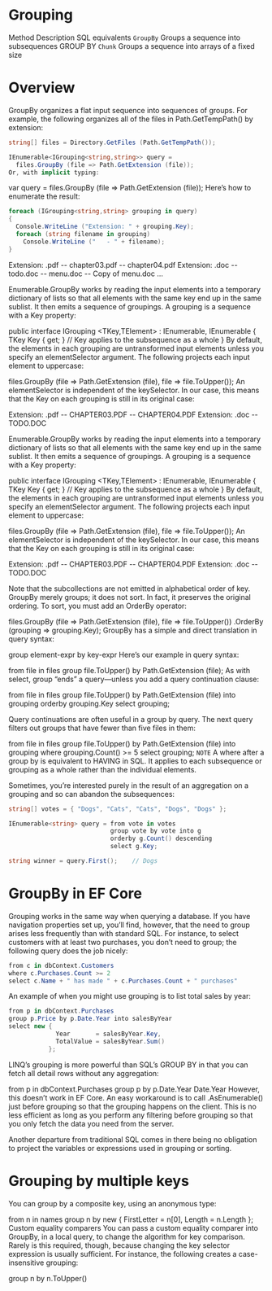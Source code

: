 # Grouping
Method	Description	SQL equivalents
`GroupBy`	Groups a sequence into subsequences	GROUP BY
`Chunk`	Groups a sequence into arrays of a fixed size
# Overview
GroupBy organizes a flat input sequence into sequences of groups. For example, the following organizes all of the files in Path.GetTempPath() by extension:
```c#
string[] files = Directory.GetFiles (Path.GetTempPath());

IEnumerable<IGrouping<string,string>> query =
  files.GroupBy (file => Path.GetExtension (file));
Or, with implicit typing:
```
var query = files.GroupBy (file => Path.GetExtension (file));
Here’s how to enumerate the result:
```c#
foreach (IGrouping<string,string> grouping in query)
{
  Console.WriteLine ("Extension: " + grouping.Key);
  foreach (string filename in grouping)
    Console.WriteLine ("   - " + filename);
}
```
Extension: .pdf
  -- chapter03.pdf
  -- chapter04.pdf
Extension: .doc
  -- todo.doc
  -- menu.doc
  -- Copy of menu.doc
...

Enumerable.GroupBy works by reading the input elements into a temporary dictionary of lists so that all elements with the same key end up in the same sublist. It then emits a sequence of groupings. A grouping is a sequence with a Key property:

public interface IGrouping <TKey,TElement> : IEnumerable<TElement>,
                                             IEnumerable
{
  TKey Key { get; }    // Key applies to the subsequence as a whole
}
By default, the elements in each grouping are untransformed input elements unless you specify an elementSelector argument. The following projects each input element to uppercase:

files.GroupBy (file => Path.GetExtension (file), file => file.ToUpper());
An elementSelector is independent of the keySelector. In our case, this means that the Key on each grouping is still in its original case:

Extension: .pdf
  -- CHAPTER03.PDF
  -- CHAPTER04.PDF
Extension: .doc
  -- TODO.DOC

  Enumerable.GroupBy works by reading the input elements into a temporary dictionary of lists so that all elements with the same key end up in the same sublist. It then emits a sequence of groupings. A grouping is a sequence with a Key property:

public interface IGrouping <TKey,TElement> : IEnumerable<TElement>,
                                             IEnumerable
{
  TKey Key { get; }    // Key applies to the subsequence as a whole
}
By default, the elements in each grouping are untransformed input elements unless you specify an elementSelector argument. The following projects each input element to uppercase:

files.GroupBy (file => Path.GetExtension (file), file => file.ToUpper());
An elementSelector is independent of the keySelector. In our case, this means that the Key on each grouping is still in its original case:

Extension: .pdf
  -- CHAPTER03.PDF
  -- CHAPTER04.PDF
Extension: .doc
  -- TODO.DOC

  Note that the subcollections are not emitted in alphabetical order of key. GroupBy merely groups; it does not sort. In fact, it preserves the original ordering. To sort, you must add an OrderBy operator:

files.GroupBy (file => Path.GetExtension (file), file => file.ToUpper())
     .OrderBy (grouping => grouping.Key);
GroupBy has a simple and direct translation in query syntax:

group element-expr by key-expr
Here’s our example in query syntax:

from file in files
group file.ToUpper() by Path.GetExtension (file);
As with select, group “ends” a query—unless you add a query continuation clause:

from file in files
group file.ToUpper() by Path.GetExtension (file) into grouping
orderby grouping.Key
select grouping;

Query continuations are often useful in a group by query. The next query filters out groups that have fewer than five files in them:

from file in files
group file.ToUpper() by Path.GetExtension (file) into grouping
where grouping.Count() >= 5
select grouping;
`NOTE`
A where after a group by is equivalent to HAVING in SQL. It applies to each subsequence or grouping as a whole rather than the individual elements.

Sometimes, you’re interested purely in the result of an aggregation on a grouping and so can abandon the subsequences:
```c#
string[] votes = { "Dogs", "Cats", "Cats", "Dogs", "Dogs" };

IEnumerable<string> query = from vote in votes
                            group vote by vote into g
                            orderby g.Count() descending
                            select g.Key;

string winner = query.First();    // Dogs
```

# GroupBy in EF Core
Grouping works in the same way when querying a database. If you have navigation properties set up, you’ll find, however, that the need to group arises less frequently than with standard SQL. For instance, to select customers with at least two purchases, you don’t need to group; the following query does the job nicely:
```c#
from c in dbContext.Customers
where c.Purchases.Count >= 2
select c.Name + " has made " + c.Purchases.Count + " purchases"
```
An example of when you might use grouping is to list total sales by year:
```c#
from p in dbContext.Purchases
group p.Price by p.Date.Year into salesByYear
select new {
             Year       = salesByYear.Key,
             TotalValue = salesByYear.Sum()
           };
```

LINQ’s grouping is more powerful than SQL’s GROUP BY in that you can fetch all detail rows without any aggregation:

from p in dbContext.Purchases
group p by p.Date.Year
Date.Year
However, this doesn’t work in EF Core. An easy workaround is to call .AsEnumerable() just before grouping so that the grouping happens on the client. This is no less efficient as long as you perform any filtering before grouping so that you only fetch the data you need from the server.

Another departure from traditional SQL comes in there being no obligation to project the variables or expressions used in grouping or sorting.

# Grouping by multiple keys
You can group by a composite key, using an anonymous type:

from n in names
group n by new { FirstLetter = n[0], Length = n.Length };
Custom equality comparers
You can pass a custom equality comparer into GroupBy, in a local query, to change the algorithm for key comparison. Rarely is this required, though, because changing the key selector expression is usually sufficient. For instance, the following creates a case-insensitive grouping:

group n by n.ToUpper()